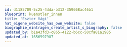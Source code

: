 ```yaml
---
id: d1185709-5c25-4dda-b312-359668ac46b1
blueprint: kuenstler_innen
title: 'Eszter Vági'
hat_eigene_website_has_own_website: false
biographie_eintragen_create_artist_s_biography: false
updated_by: b1a43fd3-c865-4122-b6cc-50cfa81a1985
updated_at: 1656597987
---
```


